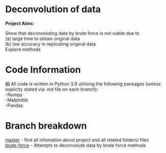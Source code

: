 # Deconvolution of data 

<strong>Project Aims</strong>:<br/>

Show that deconvoluting data by brute force is not viable due to <br/> (a) large time to obtain original data <br/> (b) low accuracy in replicating original data <br/>
Explore methods
# Code Information
<strong>(i) </strong>All code is written in Python 3.9 utilising the following packages (unless explicity stated via .md file on each branch):\
-Numpy<br/>
-Matplotlib<br/>
-Pandas<br/>
# Branch breakdown
[master](https://github.com/RobertAJCoates/Deconvolution-of-data-22/tree/master) - find all infomation about project and all related folders/ files  
[brute-force](https://github.com/RobertAJCoates/Deconvolution-of-data-22/tree/brute-force) - Attempts to deconvolute data by brute force methods <br/>
